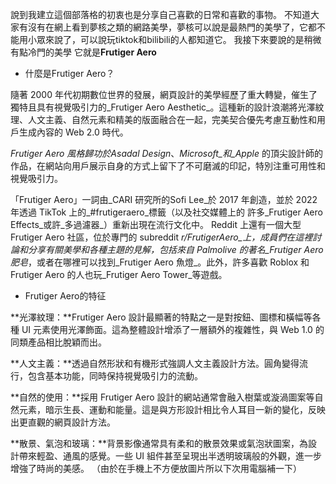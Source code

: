 說到我建立這個部落格的初衷也是分享自己喜歡的日常和喜歡的事物。
不知道大家有沒有在網上看到夢核之類的網路美學，夢核可以說是最熱門的美學了，它都不能用小眾來說了，可以說玩tiktok和bilibili的人都知道它。
我接下來要說的是稍微有點冷門的美學
它就是**Frutiger Aero**
- 什麼是Frutiger Aero？

隨著 2000 年代初期數位世界的發展，網頁設計的美學經歷了重大轉變，催生了獨特且具有視覺吸引力的_Frutiger Aero Aesthetic_。這種新的設計浪潮將光澤紋理、人文主義、自然元素和精美的版面融合在一起，完美契合優先考慮互動性和用戶生成內容的 Web 2.0 時代。

_Frutiger Aero 風格歸功於Asadal Design_、_Microsoft_和_Apple_ 的頂尖設計師的作品，在網站向用戶展示自身的方式上留下了不可磨滅的印記，特別注重可用性和視覺吸引力。

「Frutiger Aero」一詞由_CARI 研究所的Sofi Lee_於 2017 年創造，並於 2022 年透過 TikTok 上的_#frutigeraero_標籤（以及社交媒體上的 許多_Frutiger Aero Effects_或許_多過濾器_）重新出現在流行文化中。 Reddit 上還有一個大型 Frutiger Aero 社區，位於專門的 subreddit _r/FrutigerAero_上，成員們在這裡討論和分享有關美學和各種主題的見解，包括來自 Palmolive 的著名_Frutiger Aero 肥皂_，或者在哪裡可以找到_Frutiger Aero 魚燈_。此外，許多喜歡 Roblox 和 Frutiger Aero 的人也玩_Frutiger Aero Tower_等遊戲。
- Frutiger Aero的特征

**光澤紋理：**Frutiger Aero 設計最顯著的特點之一是對按鈕、圖標和橫幅等各種 UI 元素使用光澤飾面。這為整體設計增添了一層額外的複雜性，與 Web 1.0 的同類產品相比脫穎而出。

**人文主義：**透過自然形狀和有機形式強調人文主義設計方法。圓角變得流行，包含基本功能，同時保持視覺吸引力的流動。

**自然的使用：**採用 Frutiger Aero 設計的網站通常會融入樹葉或漩渦圖案等自然元素，暗示生長、運動和能量。這是與方形設計相比令人耳目一新的變化，反映出更直觀的網頁設計方法。

**散景、氣泡和玻璃：**背景影像通常具有柔和的散景效果或氣泡狀圖案，為設計帶來輕盈、通風的感覺。一些 UI 組件甚至呈現出半透明玻璃般的外觀，進一步增強了時尚的美感。
（由於在手機上不方便放圖片所以下次用電腦補一下）